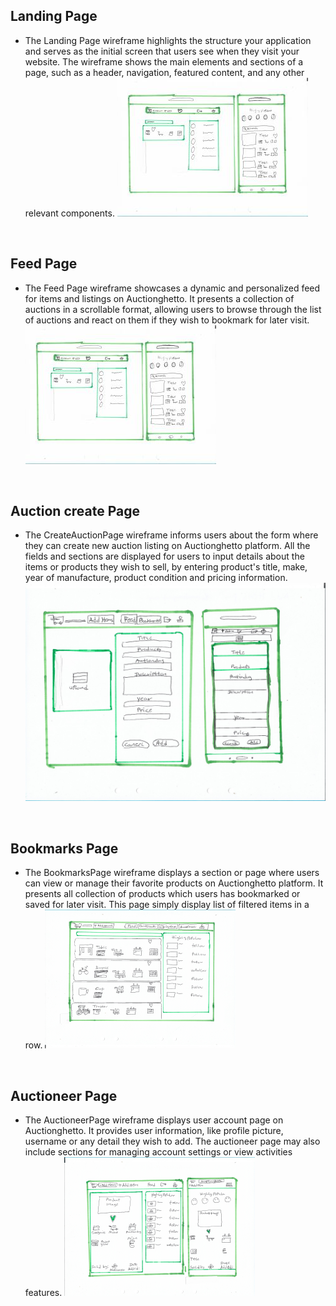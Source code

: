 ## Landing Page

 * The Landing Page wireframe highlights the structure your application and serves as the initial screen that users see when they visit your website. The wireframe shows the main elements and sections of a page, such as a header, navigation, featured content, and any other relevant components.
 ![Wireframe_page](/docs/img/sketch.md/lfeed.jpg)

<br>

## Feed Page

 * The Feed Page wireframe showcases a dynamic and personalized feed for items and listings on Auctionghetto. It presents a collection of auctions in a scrollable format, allowing users to browse through the list of auctions and react on them if they wish to bookmark for later visit. 
 ![Wireframe_page](/docs/img/sketch.md/lfeed.jpg)

<br>

## Auction create Page

* The CreateAuctionPage wireframe informs users about the form where they can create new auction listing on Auctionghetto platform. All the fields and sections are displayed for users to input details about the items or products they wish to sell, by entering product's title, make,  year of manufacture, product condition and pricing information.
![Wireframe_page](/docs/img/sketch.md/additems.jpg)

<br>

## Bookmarks Page

 * The BookmarksPage wireframe displays a section or page where users can view or manage their favorite products on Auctionghetto  platform. It presents all collection of products which users has bookmarked or saved for later visit. This page simply display list of filtered items in a row.
 ![Wireframe_page](/docs/img/sketch.md/bookmark.png)

<br>

## Auctioneer Page

 * The AuctioneerPage wireframe displays user account page on Auctionghetto. It provides user information, like profile picture, username or any detail they wish to add. The auctioneer page may also include sections for managing account settings or view  activities features.
 ![Wireframe_page](/docs/img/sketch.md/auctioneer.png)
